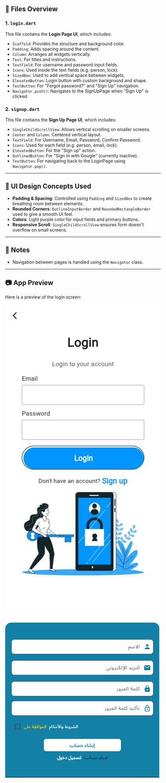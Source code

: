 ## 📁 Files Overview

### 1. `login.dart`

This file contains the **Login Page UI**, which includes:

- `Scaffold`: Provides the structure and background color.
- `Padding`: Adds spacing around the content.
- `Column`: Arranges all widgets vertically.
- `Text`: For titles and instructions.
- `TextField`: For username and password input fields.
- `Icons`: Used inside the text fields (e.g. person, lock).
- `SizedBox`: Used to add vertical space between widgets.
- `ElevatedButton`: Login button with custom background and shape.
- `TextButton`: For "Forgot password?" and "Sign Up" navigation.
- `Navigator.push()`: Navigates to the SignUpPage when "Sign Up" is clicked.

### 2. `signup.dart`

This file contains the **Sign Up Page UI**, which includes:

- `SingleChildScrollView`: Allows vertical scrolling on smaller screens.
- `Center` and `Column`: Centered vertical layout.
- `TextField`: For Username, Email, Password, Confirm Password.
- `Icons`: Used for each field (e.g. person, email, lock).
- `ElevatedButton`: For the "Sign up" action.
- `OutlinedButton`: For "Sign In with Google" (currently inactive).
- `TextButton`: For navigating back to the LoginPage using `Navigator.pop()`.

---

## 🎨 UI Design Concepts Used

- **Padding & Spacing**: Controlled using `Padding` and `SizedBox` to create breathing room between elements.
- **Rounded Corners**: `OutlineInputBorder` and `RoundedRectangleBorder` used to give a smooth UI feel.
- **Colors**: Light purple color for input fields and primary buttons.
- **Responsive Scroll**: `SingleChildScrollView` ensures form doesn't overflow on small screens.

---

## 📌 Notes

- Navigation between pages is handled using the `Navigator` class.
---
## 📷 App Preview

Here is a preview of the login screen:

![Login Screen](login.png)
![Register Screen](register.png)
